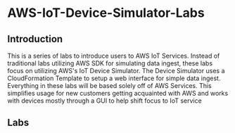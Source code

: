 # AWS-IoT-Device-Simulator-Labs

## Introduction
This is a series of labs to introduce users to AWS IoT Services. Instead of traditional labs utilizing AWS SDK for simulating data ingest, these labs focus on utilizing AWS's IoT Device Simulator. The Device Simulator uses a CloudFormation Template to setup a web interface for simple data ingest. Everything in these labs will be based solely off of AWS Services.  This simplifies usage for new customers getting acquainted with AWS and works with devices mostly through a GUI to help shift focus to IoT service

## Labs
